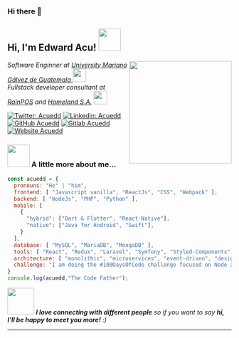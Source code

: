 ### Hi there 👋



<h2> Hi, I'm Edward Acu! <img src="https://media.giphy.com/media/mGcNjsfWAjY5AEZNw6/giphy.gif" width="50"></h2>
<img align='right' src="https://media.giphy.com/media/iIqmM5tTjmpOB9mpbn/giphy.gif" width="230">
<p><em>Software Enginner at <a href="https://www.umg.edu.gt/"> University Mariano Gálvez de Guatemala </a><img src="https://media.giphy.com/media/fYSnHlufseco8Fh93Z/giphy.gif" width="30"></br>Fullstack developer consultant at <a href="https://www.rainpos.com/">RainPOS</a>
   and <a href="https://homeland.com.gt/">Homeland S.A.</a>
  
  
  <img src="https://media.giphy.com/media/WUlplcMpOCEmTGBtBW/giphy.gif" width="30"> 
</em></p>

[![Twitter: Acuedd](https://img.shields.io/twitter/follow/Acuedd?style=social)](https://twitter.com/AcuEdd)
[![Linkedin: Acuedd](https://img.shields.io/badge/-acuedd-blue?style=flat-square&logo=Linkedin&logoColor=white&link=https://www.linkedin.com/in/acuedd/)](https://www.linkedin.com/in/acuedd/)
[![GitHub Acuedd](https://img.shields.io/github/followers/acuedd?label=follow&style=social)](https://github.com/acuedd)
[![Gitlab Acuedd](https://img.shields.io/badge/gitlab-acuedd-orange?style=flat-square&logoColor=white&link=https://gitlab.com/acuedd)](https://gitlab.com/acuedd)
[![Website Acuedd](https://img.shields.io/badge/website-acuedd-green?style=flat-square&logoColor=white&link=https://acuedd.github.io/)](https://acuedd.github.io/)


### <img src="https://media.giphy.com/media/VgCDAzcKvsR6OM0uWg/giphy.gif" width="50"> A little more about me...  

```javascript
const acuedd = {
  pronouns: "He" | "him",
  frontend: [ "Javascript vanilla", "ReactJs", "CSS", "Webpack" ], 
  backend: [ "NodeJs", "PHP", "Python" ], 
  mobile: [ 
    {
      "hybrid": ["Dart & Flutter", "React-Native"], 
      "native": ["Java for Android", "Swift"],
    }
  ],
  database: [ "MySQL", "MariaDB", "MongoDB" ],
  tools: [ "React", "Redux", "Laravel", "Symfony", "Styled-Components", "Jenkins", "Docker", "JIRA" ],
  architecture: [ "monolithic", "microservices", "event-driven", "design system pattern"],
  challenge: "I am doing the #100DaysOfCode challenge focused on Node and ReactJs"
}
console.log(acuedd,"The Code Father");
```

<img src="https://media.giphy.com/media/LnQjpWaON8nhr21vNW/giphy.gif" width="60"> <em><b>I love connecting with different people</b> so if you want to say <b>hi, I'll be happy to meet you more!</b> :)</em>

---
